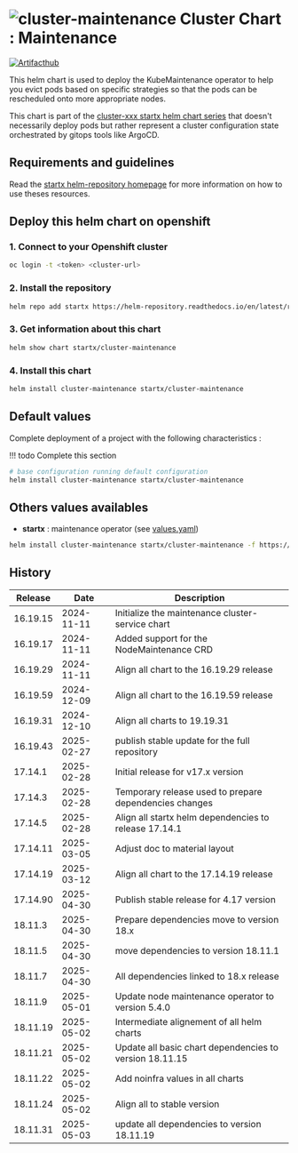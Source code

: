 # ![cluster-maintenance](https://helm-repository.readthedocs.io/en/latest/img/cluster-maintenance.svg "Cluster Chart : Maintenance") Cluster Chart : Maintenance
[![Artifacthub](https://img.shields.io/badge/ArtifactHub-STARTX_cluster--maintenance-8A2BE2.svg)](https://artifacthub.io/packages/search?ts_query_web=cluster+maintenance+startx)

This helm chart is used to deploy the KubeMaintenance operator to help you evict pods based on specific strategies so that the pods can be rescheduled onto more appropriate nodes.

This chart is part of the [cluster-xxx startx helm chart series](https://helm-repository.readthedocs.io#cluster-helm-charts) that doesn't necessarily deploy pods but rather represent a cluster configuration state orchestrated by gitops tools like ArgoCD.

## Requirements and guidelines

Read the [startx helm-repository homepage](https://helm-repository.readthedocs.io) for
more information on how to use theses resources.

## Deploy this helm chart on openshift

### 1. Connect to your Openshift cluster

```bash
oc login -t <token> <cluster-url>
```

### 2. Install the repository

```bash
helm repo add startx https://helm-repository.readthedocs.io/en/latest/repos/stable/
```

### 3. Get information about this chart

```bash
helm show chart startx/cluster-maintenance
```

### 4. Install this chart

```bash
helm install cluster-maintenance startx/cluster-maintenance
```

## Default values

Complete deployment of a project with the following characteristics :

!!! todo
    Complete this section

```bash
# base configuration running default configuration
helm install cluster-maintenance startx/cluster-maintenance
```

## Others values availables

- **startx** : maintenance operator (see [values.yaml](https://raw.githubusercontent.com/startxfr/helm-repository/master/charts/cluster-maintenance/values-startx.yaml))

```bash
helm install cluster-maintenance startx/cluster-maintenance -f https://raw.githubusercontent.com/startxfr/helm-repository/master/charts/cluster-maintenance/values-startx.yaml
```

## History

| Release  | Date       | Description                                                       |
| -------- | ---------- | ----------------------------------------------------------------- |
| 16.19.15 | 2024-11-11 | Initialize the maintenance cluster-service chart                  |
| 16.19.17 | 2024-11-11 | Added support for the NodeMaintenance CRD
| 16.19.29 | 2024-11-11 | Align all chart to the 16.19.29 release
| 16.19.59 | 2024-12-09 | Align all chart to the 16.19.59 release
| 16.19.31 | 2024-12-10 | Align all charts to 19.19.31
| 16.19.43 | 2025-02-27 | publish stable update for the full repository
| 17.14.1 | 2025-02-28 | Initial release for v17.x version
| 17.14.3 | 2025-02-28 | Temporary release used to prepare dependencies changes
| 17.14.5 | 2025-02-28 | Align all startx helm dependencies to release 17.14.1
| 17.14.11 | 2025-03-05 | Adjust doc to material layout
| 17.14.19 | 2025-03-12 | Align all chart to the 17.14.19 release
| 17.14.90 | 2025-04-30 | Publish stable release for 4.17 version
| 18.11.3 | 2025-04-30 | Prepare dependencies move to version 18.x
| 18.11.5 | 2025-04-30 | move dependencies to version 18.11.1
| 18.11.7 | 2025-04-30 | All dependencies linked to 18.x release
| 18.11.9 | 2025-05-01 | Update node maintenance operator to version 5.4.0
| 18.11.19 | 2025-05-02 | Intermediate alignement of all helm charts
| 18.11.21 | 2025-05-02 | Update all basic chart dependencies to version 18.11.15
| 18.11.22 | 2025-05-02 | Add noinfra values in all charts
| 18.11.24 | 2025-05-02 | Align all to stable version
| 18.11.31 | 2025-05-03 | update all dependencies to version 18.11.19
